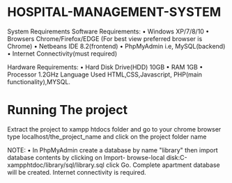 # HOSPITAL-MANAGEMENT-SYSTEM

System Requirements
Software Requirements:
•	Windows XP/7/8/10
•	Browsers Chrome/Firefox/EDGE (For best view preferred browser is Chrome)
•	Netbeans IDE 8.2(frontend)
•	PhpMyAdmin i.e, MySQL(backend)
•	Internet Connectivity(must required)

Hardware Requirements:
•	Hard Disk Drive(HDD) 10GB
•	RAM 1GB
•	Processor 1.2GHz
Language Used
HTML,CSS,Javascript, PHP(main functionality),MYSQL.


# Running The project
Extract the project to xampp htdocs folder 
and go to your chrome browser type localhost/the_project_name and click on the project folder name


NOTE:
•	In PhpMyAdmin create a database by name "library" then import database contents by clicking on Import- browse-local disk:C-xampphtdoc/library/sql/library.sql click Go. Complete apartment database will be created.
Internet connectivity is required.

